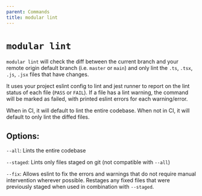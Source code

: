 ```yaml
---
parent: Commands
title: modular lint
---
```


# `modular lint`

`modular lint` will check the diff between the current branch and your remote
origin default branch (i.e. `master` or `main`) and only lint the `.ts`, `.tsx`,
`.js`, `.jsx` files that have changes.

It uses your project eslint config to lint and jest runner to report on the lint
status of each file (`PASS` or `FAIL`). If a file has a lint warning, the
command will be marked as failed, with printed eslint errors for each
warning/error.

When in CI, it will default to lint the entire codebase. When not in CI, it will
default to only lint the diffed files.

## Options:

`--all`: Lints the entire codebase

`--staged`: Lints only files staged on git (not compatible with `--all`)

`--fix`: Allows eslint to fix the errors and warnings that do not require manual
intervention wherever possible. Restages any fixed files that were previously 
staged when used in combination with `--staged`.
